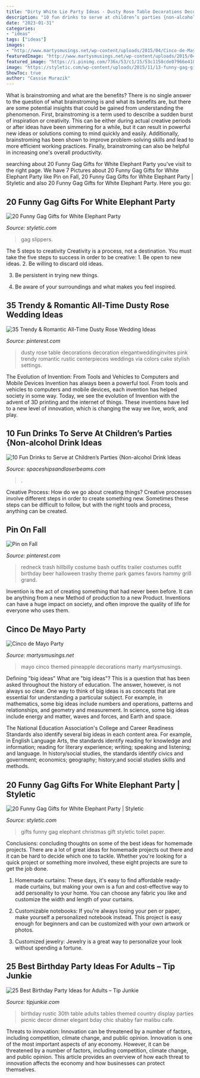 ```yaml
---
title: "Dirty White Lie Party Ideas - Dusty Rose Table Decorations Decoration Elegantweddinginvites Pink Trendy Romantic Rustic Centerpieces Weddings Via Colors Cake Stylish Settings"
description: "10 fun drinks to serve at children’s parties {non-alcohol drink ideas"
date: "2023-01-31"
categories:
- "ideas"
tags: ["ideas"]
images:
- "http://www.martysmusings.net/wp-content/uploads/2015/04/Cinco-de-Mayo-Party-Martys-Musings-1.jpg"
featuredImage: "http://www.martysmusings.net/wp-content/uploads/2015/04/Cinco-de-Mayo-Party-Martys-Musings-1.jpg"
featured_image: "https://i.pinimg.com/736x/53/c1/15/53c1158cde07966e418029f3a0792da7.jpg"
image: "https://styletic.com/wp-content/uploads/2015/11/13-funny-gag-gifts.jpg"
ShowToc: true
author: "Cassie Murazik"
---
```



What is brainstroming and what are the benefits?
There is no single answer to the question of what brainstroming is and what its benefits are, but there are some potential insights that could be gained from understanding the phenomenon. First, brainstroming is a term used to describe a sudden burst of inspiration or creativity. This can be either during actual creative periods or after ideas have been simmering for a while, but it can result in powerful new ideas or solutions coming to mind quickly and easily. Additionally, brainstroming has been shown to improve problem-solving skills and lead to more efficient working practices. Finally, brainstroming can also be helpful in increasing one's overall productivity.

	

		
searching about 20 Funny Gag Gifts for White Elephant Party you've visit to the right page. We have 7 Pictures about 20 Funny Gag Gifts for White Elephant Party like Pin on Fall, 20 Funny Gag Gifts for White Elephant Party | Styletic and also 20 Funny Gag Gifts for White Elephant Party. Here you go:
		
    
## 20 Funny Gag Gifts For White Elephant Party

<img loading=lazy src="https://styletic.com/wp-content/uploads/2015/11/13-funny-gag-gifts.jpg" onerror="this.onerror=null;this.src='https://tse2.mm.bing.net/th?id=OIP.Nb_SowrtoXYeEtUtDc5p1wHaJ3&amp;pid=15.1';" alt="20 Funny Gag Gifts for White Elephant Party">

_Source: styletic.com_

>gag slippers. 

	

The 5 steps to creativity
Creativity is a process, not a destination. You must take the five steps to success in order to be creative: 1. Be open to new ideas.
2. Be willing to discard old ideas.

3. Be persistent in trying new things.

4. Be aware of your surroundings and what makes you feel inspired.


    
## 35 Trendy &amp; Romantic All-Time Dusty Rose Wedding Ideas

<img loading=lazy src="https://i.pinimg.com/736x/53/c1/15/53c1158cde07966e418029f3a0792da7.jpg" onerror="this.onerror=null;this.src='https://tse2.mm.bing.net/th?id=OIP.HJj3VlDdZMRvaXSTPtUozwHaPB&amp;pid=15.1';" alt="35 Trendy &amp; Romantic All-Time Dusty Rose Wedding Ideas">

_Source: pinterest.com_

>dusty rose table decorations decoration elegantweddinginvites pink trendy romantic rustic centerpieces weddings via colors cake stylish settings. 

	

The Evolution of Invention: From Tools and Vehicles to Computers and Mobile Devices
Invention has always been a powerful tool. From tools and vehicles to computers and mobile devices, each invention has helped society in some way. Today, we see the evolution of Invention with the advent of 3D printing and the internet of things. These inventions have led to a new level of innovation, which is changing the way we live, work, and play.

    
## 10 Fun Drinks To Serve At Children’s Parties {Non-alcohol Drink Ideas

<img loading=lazy src="http://spaceshipsandlaserbeams.com/wp-content/uploads/2013/06/unique-kids-party-drink-ideas.jpg" onerror="this.onerror=null;this.src='https://tse4.mm.bing.net/th?id=OIP.kM7UCa_j3LnXfHeDyokn2wHaLH&amp;pid=15.1';" alt="10 Fun Drinks to Serve at Children’s Parties {Non-alcohol Drink Ideas">

_Source: spaceshipsandlaserbeams.com_

>. 

	

Creative Process: How do we go about creating things?
Creative processes involve different steps in order to create something new. Sometimes these steps can be difficult to follow, but with the right tools and process, anything can be created.

    
## Pin On Fall

<img loading=lazy src="https://i.pinimg.com/originals/bc/03/35/bc03355e8e46608e18e9a5411560ba1c.jpg" onerror="this.onerror=null;this.src='https://tse3.mm.bing.net/th?id=OIP.cp7QHncp0Z8Z4WvOVAFLagHaJ3&amp;pid=15.1';" alt="Pin on Fall">

_Source: pinterest.com_

>redneck trash hillbilly costume bash outfits trailer costumes outfit birthday beer halloween trashy theme park games favors hammy grill grand. 

	

Invention is the act of creating something that had never been before. It can be anything from a new Method of production to a new Product. Inventions can have a huge impact on society, and often improve the quality of life for everyone who uses them.

    
## Cinco De Mayo Party

<img loading=lazy src="http://www.martysmusings.net/wp-content/uploads/2015/04/Cinco-de-Mayo-Party-Martys-Musings-1.jpg" onerror="this.onerror=null;this.src='https://tse1.mm.bing.net/th?id=OIP.zHYEdWS1dNwb0gZ2EW3mrwHaLH&amp;pid=15.1';" alt="Cinco de Mayo Party">

_Source: martysmusings.net_

>mayo cinco themed pineapple decorations marty martysmusings. 

	

Defining "big ideas"
What are "big ideas"? This is a question that has been asked throughout the history of education. The answer, however, is not always so clear.
One way to think of big ideas is as concepts that are essential for understanding a particular subject. For example, in mathematics, some big ideas include numbers and operations, patterns and relationships, and geometry and measurement. In science, some big ideas include energy and matter, waves and forces, and Earth and space.

The National Education Association's College and Career Readiness Standards also identify several big ideas in each content area. For example, in English Language Arts, the standards identify reading for knowledge and information; reading for literary experience; writing; speaking and listening; and language. In history/social studies, the standards identify civics and government; economics; geography; history;and social studies skills and methods.

    
## 20 Funny Gag Gifts For White Elephant Party | Styletic

<img loading=lazy src="https://styletic.com/wp-content/uploads/2015/11/gag-gifts/2-funny-gag-gifts.jpg" onerror="this.onerror=null;this.src='https://tse4.mm.bing.net/th?id=OIP.eGccW2J2JtgGNGbgcJLVqgHaJ4&amp;pid=15.1';" alt="20 Funny Gag Gifts for White Elephant Party | Styletic">

_Source: styletic.com_

>gifts funny gag elephant christmas gift styletic toilet paper. 

	

Conclusions: concluding thoughts on some of the best ideas for homemade projects.
There are a lot of great ideas for homemade projects out there and it can be hard to decide which one to tackle. Whether you're looking for a quick project or something more involved, these eight projects are sure to get the job done. 
1. Homemade curtains: These days, it's easy to find affordable ready-made curtains, but making your own is a fun and cost-effective way to add personality to your home. You can choose any fabric you like and customize the width and length of your curtains.

2. Customizable notebooks: If you're always losing your pen or paper, make yourself a personalized notebook instead. This project is easy enough for beginners and can be customized with your own artwork or photos.

3. Customized jewelry: Jewelry is a great way to personalize your look without spending a fortune.

    
## 25 Best Birthday Party Ideas For Adults – Tip Junkie

<img loading=lazy src="https://tipjunkie.com/wp-content/uploads/cache/82/66/8266f377c950f9fab15ae44446f13287.jpg" onerror="this.onerror=null;this.src='https://tse3.mm.bing.net/th?id=OIP.Lo4fdZ5XKOrv28LGHD6xTAHaLG&amp;pid=15.1';" alt="25 Best Birthday Party Ideas for Adults – Tip Junkie">

_Source: tipjunkie.com_

>birthday rustic 30th table adults tables themed country display parties picnic decor dinner elegant bday chic shabby fair malibu cafe. 

	

Threats to innovation: Innovation can be threatened by a number of factors, including competition, climate change, and public opinion.
Innovation is one of the most important aspects of any economy. However, it can be threatened by a number of factors, including competition, climate change, and public opinion. This article provides an overview of how each threat to innovation affects the economy and how businesses can protect themselves.

